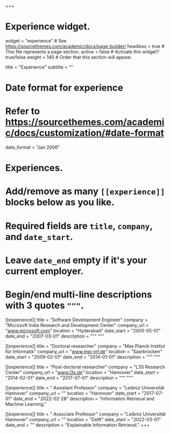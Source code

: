 +++
# Experience widget.
widget = "experience"  # See https://sourcethemes.com/academic/docs/page-builder/
headless = true  # This file represents a page section.
active = false  # Activate this widget? true/false
weight = 140  # Order that this section will appear.

title = "Experience"
subtitle = ""

# Date format for experience
#   Refer to https://sourcethemes.com/academic/docs/customization/#date-format
date_format = "Jan 2006"

# Experiences.
#   Add/remove as many `[[experience]]` blocks below as you like.
#   Required fields are `title`, `company`, and `date_start`.
#   Leave `date_end` empty if it's your current employer.
#   Begin/end multi-line descriptions with 3 quotes `"""`.
[[experience]]
  title = "Software Development Engineer"
  company = "Microsoft India Research and Development Center"
  company_url = "www.microsoft.com"
  location = "Hyderabad"
  date_start = "2005-05-01"
  date_end = "2007-03-01"
  description = """
  """

[[experience]]
  title = "Doctoral researcher"
  company = "Max Planck Institut für Informatik"
  company_url = "www.mpi-inf.de"
  location = "Saarbrücken"
  date_start = "2009-02-01"
  date_end = "2014-01-01"
  description = """
  """

[[experience]]
  title = "Post-doctoral researcher"
  company = "L3S Research Center"
  company_url = "www.l3s.de"
  location = "Hannover"
  date_start = "2014-02-01"
  date_end = "2017-07-01"
  description = """
  """

[[experience]]
  title = " Assistant Professor"
  company = "Leibniz Universität Hannover"
  company_url = ""
  location = "Hannover"
  date_start = "2017-07-01"
  date_end = "2022-02-28"
  description = "Information Retrieval and Machine Learning."

[[experience]]
  title = " Associate Professor"
  company = "Leibniz Universität Hannover"
  company_url = ""
  location = "Delft"
  date_start = "2022-03-01"
  date_end = ""
  description = "Explainable Information Retrieval."
+++
